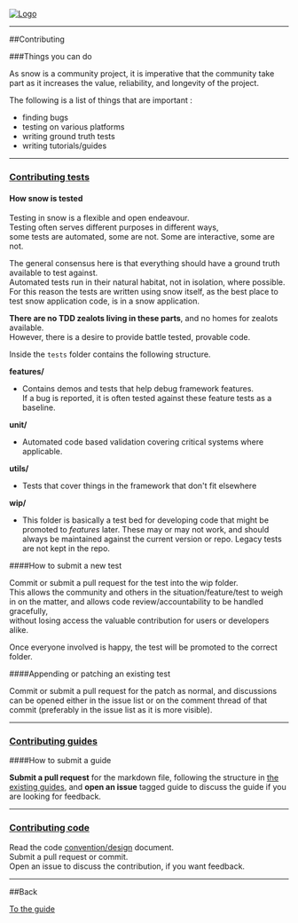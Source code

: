 [![Logo]({{{rel_path}}}images/logo.png)]({{{rel_path}}}index.html#guide)

---

##Contributing

###Things you can do

As snow is a community project, it is imperative that the community take part as it increases the value, reliability, and longevity of the project.   

The following is a list of things that are important :

- finding bugs
- testing on various platforms
- writing ground truth tests
- writing tutorials/guides

---


<a name="tests"><a href="#tests"><h3>Contributing tests</h3></a></a>

#### How snow is tested

Testing in snow is a flexible and open endeavour.   
Testing often serves different purposes in different ways,   
some tests are automated, some are not. Some are interactive, some are not.

The general consensus here is that everything should have a ground truth available to test against.   
Automated tests run in their natural habitat, not in isolation, where possible. 
For this reason the tests are written using snow itself, as the best place to test snow application code, is in a snow application.

**There are no TDD zealots living in these parts**, and no homes for zealots available.   
However, there is a desire to provide battle tested, provable code.

Inside the `tests` folder contains the following structure.

**features/**   
  - Contains demos and tests that help debug framework features.   
    If a bug is reported, it is often tested against these feature tests as a baseline.   

**unit/**   
  - Automated code based validation covering critical systems where applicable.    

**utils/**   
  - Tests that cover things in the framework that don't fit elsewhere   

**wip/**   
  - This folder is basically a test bed for developing code that might be promoted to _features_ later. 
    These may or may not work, and should always be maintained against the current version or repo. Legacy tests are not kept in the repo.   

####How to submit a new test

Commit or submit a pull request for the test into the wip folder.   
This allows the community and others in the situation/feature/test to weigh in on the matter, 
and allows code review/accountability to be handled gracefully,   
without losing access the valuable contribution for users or developers alike.

Once everyone involved is happy, the test will be promoted to the correct folder. 

####Appending or patching an existing test

Commit or submit a pull request for the patch as normal, and discussions can be opened either in the issue list or on the comment thread of that commit (preferably in the issue list as it is more visible).

---

<a name="guides"><a href="#guides"><h3>Contributing guides</h3></a></a>

####How to submit a guide

**Submit a pull request** for the markdown file, following the structure in [the existing guides](https://github.com/underscorediscovery/snow/tree/docs-src/snow/md/guide), and **open an issue** tagged guide to discuss the guide if you are looking for feedback.

---

<a name="code"><a href="#code"><h3>Contributing code</h3></a></a>

Read the code [convention/design]({{{rel_path}}}guide/code.html) document.   
Submit a pull request or commit.   
Open an issue to discuss the contribution, if you want feedback.


---

##Back

[To the guide]({{{rel_path}}}index.html#guide)

<br/><br/><br/>
<br/><br/><br/>